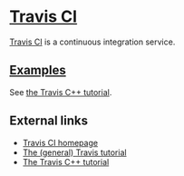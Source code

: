 # [Travis CI](CppTravisCi.md)

[Travis CI](CppTravisCi.md) is a continuous integration service.

## [Examples](CppExamples.md)

See [the Travis C++ tutorial](https://github.com/richelbilderbeek/travis_cpp_tutorial).

## External links

 * [Travis CI homepage](https://travis-ci.org/)
 * [The (general) Travis tutorial](https://github.com/richelbilderbeek/travis_tutorial)
 * [The Travis C++ tutorial](https://github.com/richelbilderbeek/travis_cpp_tutorial)
